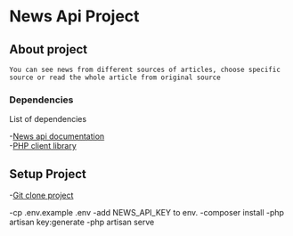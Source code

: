 # News Api Project
## About project
``You can see news from different sources of articles, choose specific source or
read the whole article from original source``
### Dependencies
List of dependencies

-[News api documentation](https://newsapi.org/docs) <br/>
-[PHP client library](https://github.com/jcobhams/newsapi-php) <br/>

## Setup Project
-[Git clone project](https://github.com/Grazvydas-M/news-api.git) <br/>

-cp .env.example .env
-add NEWS_API_KEY to env.
-composer install
-php artisan key:generate
-php artisan serve


